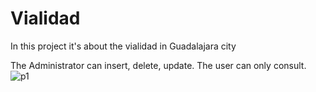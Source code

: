 # Vialidad
In this project it's about the vialidad in Guadalajara city 




The Administrator can insert, delete, update.
The user can only consult.
![p1](https://user-images.githubusercontent.com/31390537/56856336-0ed0a180-691e-11e9-9087-8a77d6a248fd.JPG)
